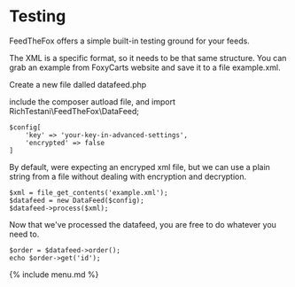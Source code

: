 # Testing

FeedTheFox offers a simple built-in testing ground for your feeds.

The XML is a specific format, so it needs to be that same structure. You can grab
an example from FoxyCarts website and save it to a file example.xml.

Create a new file dalled datafeed.php

include the composer autload file, and import RichTestani\FeedTheFox\DataFeed;

```
$config[
    'key' => 'your-key-in-advanced-settings',
    'encrypted' => false
]
```
By default, were expecting an encryped xml file, but we can use a plain string from a file without dealing with
encryption and decryption.

```
$xml = file_get_contents('example.xml');
$datafeed = new DataFeed($config);
$datafeed->process($xml);
```

Now that we've processed the datafeed, you are free to do whatever you need to.

```
$order = $datafeed->order();
echo $order->get('id');
```


{% include menu.md %}